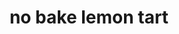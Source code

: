 ---
servings: 6 servings
nutritionFacts: |-
  * 600 calories
  * 46 g fat (27.5 g saturated)
  * 5 g protein
  * 175 mg sodium
  * 45 g carb
  * 1 g fiber
directions: |-
  Make crust:
  * In a food processor, pulse graham crackers into fine crumbs. add butter and pulse to combine
  * Divide mixture among six 4-inch tart pans with removable bottoms; press evenly on bottoms and up sides
  * Refrigerate until firm, at least 30 minutes

  Prepare lemon filling:
  * In a medium saucepan, combine cream and sugar and cook over low heat, stirring, until sugar has dissolved, about 5 minutes.
  * Bring to a boil, then simmer 1 minute
  * Remove from heat and add lemon zest and juice
  * Let cool 20 minutes, then divide among crust-lined tart shells and refrigerate until set, at least 2 hours or up to 24 hours

  Make chocolate butterflies (optional):
  * Fold a piece of parchment paper in half, then open
  * Using a resealable plastic bag filled with melted chocolate, outline butterfly wings on each side of the fold, then prop up between two plates so that each wing is slightly elevated and the paper isnt completely flat; let set
  * If desired, once set, fill in with melted chocolate.

  Serve with sliced strawberries, raspberries, halved cherries, sliced mango (arranged in overlapping concentric circles), edible flowers, and chocolate butterflies
ingredients: |-
  Crust:
  * 14 graham crackers
  * 7 tbsp. unsalted butter, melted

  Filling:
  * 2 c. heavy cream
  * 1/2 c. granulated sugar
  * 2 tsp. lemon zest
  * 1/3 c. lemon juice

  Decorations:
  * sliced strawberries, raspberries, halved cherries, sliced mango, and edible flowers, for serving
  chocolate butterflies, for serving
rating: 5
ease: intermediate
category: dessert
subcategory: pie
href: 'https://www.womansday.com/food-recipes/food-drinks/a19810477/no-bake-lemon-tarts-recipe/'
totalTime: 2 hours 45 minutes
cookTime:
prepTime:
title: no bake lemon tart
path: /no-bake-lemon-tart
---